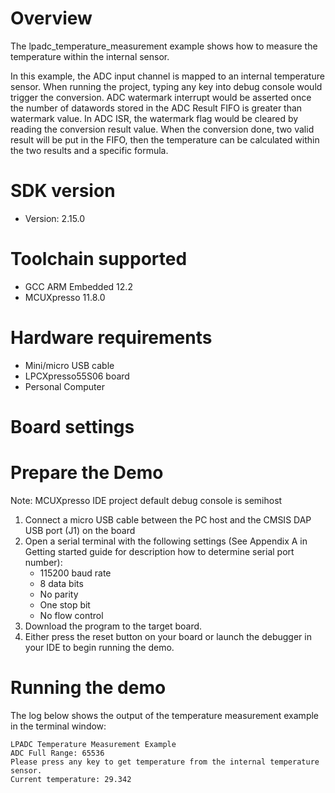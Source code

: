 Overview
========

The lpadc_temperature_measurement example shows how to measure the temperature within the internal sensor.

In this example, the ADC input channel is mapped to an internal temperature sensor. When running the project, typing
any key into debug console would trigger the conversion. ADC watermark interrupt would be asserted once the number of
datawords stored in the ADC Result FIFO is greater than watermark value. In ADC ISR, the watermark flag would be
cleared by reading the conversion result value. When the conversion done, two valid result will be put in the FIFO,
then the temperature can be calculated within the two results and a specific formula. 

SDK version
===========
- Version: 2.15.0

Toolchain supported
===================
- GCC ARM Embedded  12.2
- MCUXpresso  11.8.0

Hardware requirements
=====================
- Mini/micro USB cable
- LPCXpresso55S06 board
- Personal Computer

Board settings
==============

Prepare the Demo
================
Note: MCUXpresso IDE project default debug console is semihost
1.  Connect a micro USB cable between the PC host and the CMSIS DAP USB port (J1) on the board
2.  Open a serial terminal with the following settings (See Appendix A in Getting started guide for description how to determine serial port number):
    - 115200 baud rate
    - 8 data bits
    - No parity
    - One stop bit
    - No flow control
3.  Download the program to the target board.
4.  Either press the reset button on your board or launch the debugger in your IDE to begin running the demo.

Running the demo
================
The log below shows the output of the temperature measurement example in the terminal window:
~~~~~~~~~~~~~~~~~~~~~~~~~~~~~~~~~~~
LPADC Temperature Measurement Example
ADC Full Range: 65536
Please press any key to get temperature from the internal temperature sensor.
Current temperature: 29.342
~~~~~~~~~~~~~~~~~~~~~~~~~~~~~~~~~~~
